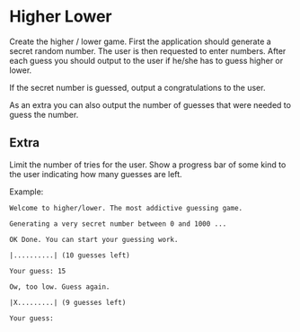 # Higher Lower

Create the higher / lower game. First the application should generate a secret random number. The user is then requested to enter numbers. After each guess you should output to the user if he/she has to guess higher or lower.

If the secret number is guessed, output a congratulations to the user.

As an extra you can also output the number of guesses that were needed to guess the number.

## Extra

Limit the number of tries for the user. Show a progress bar of some kind to the user indicating how many guesses are left.

Example:

```text
Welcome to higher/lower. The most addictive guessing game.

Generating a very secret number between 0 and 1000 ...

OK Done. You can start your guessing work.

|..........| (10 guesses left)

Your guess: 15

Ow, too low. Guess again.

|X.........| (9 guesses left)

Your guess:
```
